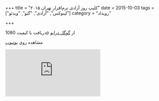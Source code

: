 +++
title = "کلیپ روز آزادی نرم‌افزار تهران ۲۰۱۵"
date = 2015-10-03
tags = ["لینوکس", "آزادی", "گنو", "ویدئو"]
category = "رویداد"

+++

دریافت با کیفیت 1080p از [گوگل درایو](https://drive.google.com/file/d/0B2_tmNlUxrT-WVU1UlVrY0l2alU/view?usp=sharing)

مشاهده روی [یوتیوب](https://youtu.be/B9wS56uipUA)

<iframe class="youtube-embed" max-width=100% src="https://www.youtube.com/embed/B9wS56uipUA" frameborder="0" allowfullscreen></iframe>

